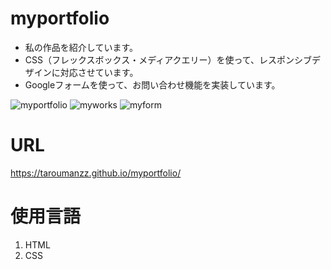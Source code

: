 # myportfolio
* 私の作品を紹介しています。
* CSS（フレックスボックス・メディアクエリー）を使って、レスポンシブデザインに対応させています。
* Googleフォームを使って、お問い合わせ機能を実装しています。

![myportfolio](https://github.com/taroumanzz/myportfolio/assets/132829933/246d7e4d-f181-4d84-8cf6-20a646c9f838)
![myworks](https://github.com/taroumanzz/myportfolio/assets/132829933/9771c7c6-9eb9-4744-95f3-34a4fd64b758)
![myform](https://github.com/taroumanzz/myportfolio/assets/132829933/2fadef90-36b9-406f-bf68-8b7a1976e7d7)


# URL
https://taroumanzz.github.io/myportfolio/


# 使用言語
1. HTML
2. CSS

